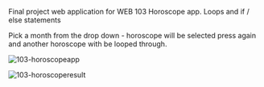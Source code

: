 Final project web application for WEB 103
Horoscope app. Loops and if / else statements

Pick a month from the drop down - horoscope will be selected
press again and another horoscope with be looped through.


![103-horoscopeapp](https://user-images.githubusercontent.com/95877939/163911854-ea2ef160-edfd-4cd5-bfa8-2aa6c7a0c945.jpg)




![103-horoscoperesult](https://user-images.githubusercontent.com/95877939/163912299-f747e221-7747-4129-9ddb-26e6fef0224e.jpg)


